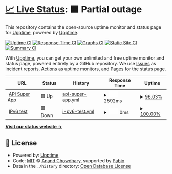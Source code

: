 # [📈 Live Status](https://demo.upptime.js.org): <!--live status--> **🟧 Partial outage**

This repository contains the open-source uptime monitor and status page for [Upptime](https://upptime.js.org), powered by [Upptime](https://github.com/upptime/upptime).

[![Uptime CI](https://github.com/upptime/upptime/workflows/Uptime%20CI/badge.svg)](https://github.com/upptime/upptime/actions?query=workflow%3A%22Uptime+CI%22)
[![Response Time CI](https://github.com/upptime/upptime/workflows/Response%20Time%20CI/badge.svg)](https://github.com/upptime/upptime/actions?query=workflow%3A%22Response+Time+CI%22)
[![Graphs CI](https://github.com/upptime/upptime/workflows/Graphs%20CI/badge.svg)](https://github.com/upptime/upptime/actions?query=workflow%3A%22Graphs+CI%22)
[![Static Site CI](https://github.com/upptime/upptime/workflows/Static%20Site%20CI/badge.svg)](https://github.com/upptime/upptime/actions?query=workflow%3A%22Static+Site+CI%22)
[![Summary CI](https://github.com/upptime/upptime/workflows/Summary%20CI/badge.svg)](https://github.com/upptime/upptime/actions?query=workflow%3A%22Summary+CI%22)

With [Upptime](https://upptime.js.org), you can get your own unlimited and free uptime monitor and status page, powered entirely by a GitHub repository. We use [Issues](https://github.com/upptime/upptime/issues) as incident reports, [Actions](https://github.com/upptime/upptime/actions) as uptime monitors, and [Pages](https://demo.upptime.js.org) for the status page.

<!--start: status pages-->
<!-- This summary is generated by Upptime (https://github.com/upptime/upptime) -->
<!-- Do not edit this manually, your changes will be overwritten -->
<!-- prettier-ignore -->
| URL | Status | History | Response Time | Uptime |
| --- | ------ | ------- | ------------- | ------ |
| <img alt="" src="https://icons.duckduckgo.com/ip3/api.superapp.com.my.ico" height="13"> [API Super App](https://api.superapp.com.my) | 🟩 Up | [api-super-app.yml](https://github.com/syamersam/api-SA/commits/HEAD/history/api-super-app.yml) | <details><summary><img alt="Response time graph" src="./graphs/api-super-app/response-time-week.png" height="20"> 2592ms</summary><br><a href="https://demo.upptime.js.org/history/api-super-app"><img alt="Response time 3315" src="https://img.shields.io/endpoint?url=https%3A%2F%2Fraw.githubusercontent.com%2Fsyamersam%2Fapi-SA%2FHEAD%2Fapi%2Fapi-super-app%2Fresponse-time.json"></a><br><a href="https://demo.upptime.js.org/history/api-super-app"><img alt="24-hour response time 4345" src="https://img.shields.io/endpoint?url=https%3A%2F%2Fraw.githubusercontent.com%2Fsyamersam%2Fapi-SA%2FHEAD%2Fapi%2Fapi-super-app%2Fresponse-time-day.json"></a><br><a href="https://demo.upptime.js.org/history/api-super-app"><img alt="7-day response time 2592" src="https://img.shields.io/endpoint?url=https%3A%2F%2Fraw.githubusercontent.com%2Fsyamersam%2Fapi-SA%2FHEAD%2Fapi%2Fapi-super-app%2Fresponse-time-week.json"></a><br><a href="https://demo.upptime.js.org/history/api-super-app"><img alt="30-day response time 3315" src="https://img.shields.io/endpoint?url=https%3A%2F%2Fraw.githubusercontent.com%2Fsyamersam%2Fapi-SA%2FHEAD%2Fapi%2Fapi-super-app%2Fresponse-time-month.json"></a><br><a href="https://demo.upptime.js.org/history/api-super-app"><img alt="1-year response time 3315" src="https://img.shields.io/endpoint?url=https%3A%2F%2Fraw.githubusercontent.com%2Fsyamersam%2Fapi-SA%2FHEAD%2Fapi%2Fapi-super-app%2Fresponse-time-year.json"></a></details> | <details><summary><a href="https://demo.upptime.js.org/history/api-super-app">96.03%</a></summary><a href="https://demo.upptime.js.org/history/api-super-app"><img alt="All-time uptime 98.20%" src="https://img.shields.io/endpoint?url=https%3A%2F%2Fraw.githubusercontent.com%2Fsyamersam%2Fapi-SA%2FHEAD%2Fapi%2Fapi-super-app%2Fuptime.json"></a><br><a href="https://demo.upptime.js.org/history/api-super-app"><img alt="24-hour uptime 97.27%" src="https://img.shields.io/endpoint?url=https%3A%2F%2Fraw.githubusercontent.com%2Fsyamersam%2Fapi-SA%2FHEAD%2Fapi%2Fapi-super-app%2Fuptime-day.json"></a><br><a href="https://demo.upptime.js.org/history/api-super-app"><img alt="7-day uptime 96.03%" src="https://img.shields.io/endpoint?url=https%3A%2F%2Fraw.githubusercontent.com%2Fsyamersam%2Fapi-SA%2FHEAD%2Fapi%2Fapi-super-app%2Fuptime-week.json"></a><br><a href="https://demo.upptime.js.org/history/api-super-app"><img alt="30-day uptime 98.20%" src="https://img.shields.io/endpoint?url=https%3A%2F%2Fraw.githubusercontent.com%2Fsyamersam%2Fapi-SA%2FHEAD%2Fapi%2Fapi-super-app%2Fuptime-month.json"></a><br><a href="https://demo.upptime.js.org/history/api-super-app"><img alt="1-year uptime 98.20%" src="https://img.shields.io/endpoint?url=https%3A%2F%2Fraw.githubusercontent.com%2Fsyamersam%2Fapi-SA%2FHEAD%2Fapi%2Fapi-super-app%2Fuptime-year.json"></a></details>
| <img alt="" src="https://icons.duckduckgo.com/ip3/api.superapp.com.my.ico" height="13"> [IPv6 test](https://api.superapp.com.my) | 🟥 Down | [i-pv6-test.yml](https://github.com/syamersam/api-SA/commits/HEAD/history/i-pv6-test.yml) | <details><summary><img alt="Response time graph" src="./graphs/i-pv6-test/response-time-week.png" height="20"> 0ms</summary><br><a href="https://demo.upptime.js.org/history/i-pv6-test"><img alt="Response time 0" src="https://img.shields.io/endpoint?url=https%3A%2F%2Fraw.githubusercontent.com%2Fsyamersam%2Fapi-SA%2FHEAD%2Fapi%2Fi-pv6-test%2Fresponse-time.json"></a><br><a href="https://demo.upptime.js.org/history/i-pv6-test"><img alt="24-hour response time 0" src="https://img.shields.io/endpoint?url=https%3A%2F%2Fraw.githubusercontent.com%2Fsyamersam%2Fapi-SA%2FHEAD%2Fapi%2Fi-pv6-test%2Fresponse-time-day.json"></a><br><a href="https://demo.upptime.js.org/history/i-pv6-test"><img alt="7-day response time 0" src="https://img.shields.io/endpoint?url=https%3A%2F%2Fraw.githubusercontent.com%2Fsyamersam%2Fapi-SA%2FHEAD%2Fapi%2Fi-pv6-test%2Fresponse-time-week.json"></a><br><a href="https://demo.upptime.js.org/history/i-pv6-test"><img alt="30-day response time 0" src="https://img.shields.io/endpoint?url=https%3A%2F%2Fraw.githubusercontent.com%2Fsyamersam%2Fapi-SA%2FHEAD%2Fapi%2Fi-pv6-test%2Fresponse-time-month.json"></a><br><a href="https://demo.upptime.js.org/history/i-pv6-test"><img alt="1-year response time 0" src="https://img.shields.io/endpoint?url=https%3A%2F%2Fraw.githubusercontent.com%2Fsyamersam%2Fapi-SA%2FHEAD%2Fapi%2Fi-pv6-test%2Fresponse-time-year.json"></a></details> | <details><summary><a href="https://demo.upptime.js.org/history/i-pv6-test">100.00%</a></summary><a href="https://demo.upptime.js.org/history/i-pv6-test"><img alt="All-time uptime 100.00%" src="https://img.shields.io/endpoint?url=https%3A%2F%2Fraw.githubusercontent.com%2Fsyamersam%2Fapi-SA%2FHEAD%2Fapi%2Fi-pv6-test%2Fuptime.json"></a><br><a href="https://demo.upptime.js.org/history/i-pv6-test"><img alt="24-hour uptime 100.00%" src="https://img.shields.io/endpoint?url=https%3A%2F%2Fraw.githubusercontent.com%2Fsyamersam%2Fapi-SA%2FHEAD%2Fapi%2Fi-pv6-test%2Fuptime-day.json"></a><br><a href="https://demo.upptime.js.org/history/i-pv6-test"><img alt="7-day uptime 100.00%" src="https://img.shields.io/endpoint?url=https%3A%2F%2Fraw.githubusercontent.com%2Fsyamersam%2Fapi-SA%2FHEAD%2Fapi%2Fi-pv6-test%2Fuptime-week.json"></a><br><a href="https://demo.upptime.js.org/history/i-pv6-test"><img alt="30-day uptime 100.00%" src="https://img.shields.io/endpoint?url=https%3A%2F%2Fraw.githubusercontent.com%2Fsyamersam%2Fapi-SA%2FHEAD%2Fapi%2Fi-pv6-test%2Fuptime-month.json"></a><br><a href="https://demo.upptime.js.org/history/i-pv6-test"><img alt="1-year uptime 100.00%" src="https://img.shields.io/endpoint?url=https%3A%2F%2Fraw.githubusercontent.com%2Fsyamersam%2Fapi-SA%2FHEAD%2Fapi%2Fi-pv6-test%2Fuptime-year.json"></a></details>

<!--end: status pages-->

[**Visit our status website →**](https://demo.upptime.js.org)

## 📄 License

- Powered by: [Upptime](https://github.com/upptime/upptime)
- Code: [MIT](./LICENSE) © [Anand Chowdhary](https://anandchowdhary.com), supported by [Pabio](https://pabio.com)
- Data in the `./history` directory: [Open Database License](https://opendatacommons.org/licenses/odbl/1-0/)
